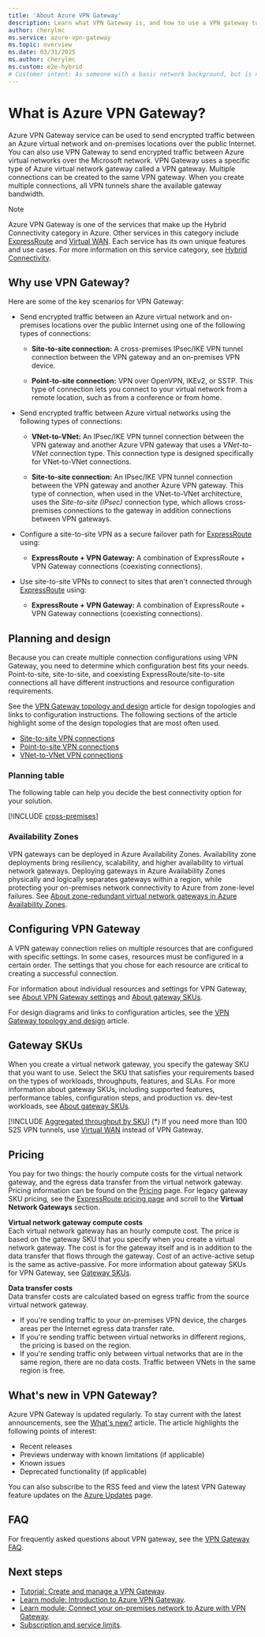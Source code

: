 ```yaml
---
title: 'About Azure VPN Gateway'
description: Learn what VPN Gateway is, and how to use a VPN gateway to connect to IPsec IKE site-to-site, VNet-to-VNet, and point-to-site VPN virtual networks.
author: cherylmc
ms.service: azure-vpn-gateway
ms.topic: overview
ms.date: 03/31/2025
ms.author: cherylmc
ms.custom: e2e-hybrid
# Customer intent: As someone with a basic network background, but is new to Azure, I want to understand the capabilities of Azure VPN Gateway so that I can securely connect to my Azure virtual networks.
---
```


# What is Azure VPN Gateway?

Azure VPN Gateway service can be used to send encrypted traffic between an Azure virtual network and on-premises locations over the public Internet. You can also use VPN Gateway to send encrypted traffic between Azure virtual networks over the Microsoft network. VPN Gateway uses a specific type of Azure virtual network gateway called a VPN gateway. Multiple connections can be created to the same VPN gateway. When you create multiple connections, all VPN tunnels share the available gateway bandwidth.

> [!NOTE]
> Azure VPN Gateway is one of the services that make up the Hybrid Connectivity category in Azure. Other services in this category include [ExpressRoute](../expressroute/expressroute-introduction.md) and [Virtual WAN](../virtual-wan/virtual-wan-about.md). Each service has its own unique features and use cases. For more information on this service category, see [Hybrid Connectivity](../networking/hybrid-connectivity/hybrid-connectivity.md).

## Why use VPN Gateway?

Here are some of the key scenarios for VPN Gateway:

* Send encrypted traffic between an Azure virtual network and on-premises locations over the public Internet using one of the following types of connections:

  * **Site-to-site connection:** A cross-premises IPsec/IKE VPN tunnel connection between the VPN gateway and an on-premises VPN device.

  * **Point-to-site connection:** VPN over OpenVPN, IKEv2, or SSTP. This type of connection lets you connect to your virtual network from a remote location, such as from a conference or from home.

* Send encrypted traffic between Azure virtual networks using the following types of connections:

  * **VNet-to-VNet:** An IPsec/IKE VPN tunnel connection between the VPN gateway and another Azure VPN gateway that uses a *VNet-to-VNet* connection type. This connection type is designed specifically for VNet-to-VNet connections.

  * **Site-to-site connection:** An IPsec/IKE VPN tunnel connection between the VPN gateway and another Azure VPN gateway. This type of connection, when used in the VNet-to-VNet architecture, uses the *Site-to-site (IPsec)* connection type, which allows cross-premises connections to the gateway in addition connections between VPN gateways.

* Configure a site-to-site VPN as a secure failover path for [ExpressRoute](../expressroute/expressroute-introduction.md) using:

  * **ExpressRoute + VPN Gateway:** A combination of ExpressRoute + VPN Gateway connections (coexisting connections).

* Use site-to-site VPNs to connect to sites that aren't connected through [ExpressRoute](../expressroute/expressroute-introduction.md) using:

  * **ExpressRoute + VPN Gateway:** A combination of ExpressRoute + VPN Gateway connections (coexisting connections).

## <a name="connectivity"></a> Planning and design

Because you can create multiple connection configurations using VPN Gateway, you need to determine which configuration best fits your needs. Point-to-site, site-to-site, and coexisting ExpressRoute/site-to-site connections all have different instructions and resource configuration requirements.

See the [VPN Gateway topology and design](design.md) article for design topologies and links to configuration instructions. The following sections of the article highlight some of the design topologies that are most often used.

* [Site-to-site VPN connections](design.md#s2smulti)
* [Point-to-site VPN connections](design.md#P2S)
* [VNet-to-VNet VPN connections](design.md#V2V)

### <a name="planningtable"></a>Planning table

The following table can help you decide the best connectivity option for your solution.

[!INCLUDE [cross-premises](../../includes/vpn-gateway-cross-premises-include.md)]

### <a name="availability"></a>Availability Zones

VPN gateways can be deployed in Azure Availability Zones. Availability zone deployments bring resiliency, scalability, and higher availability to virtual network gateways. Deploying gateways in Azure Availability Zones physically and logically separates gateways within a region, while protecting your on-premises network connectivity to Azure from zone-level failures. See [About zone-redundant virtual network gateways in Azure Availability Zones](about-zone-redundant-vnet-gateways.md).

## <a name="configuring"></a>Configuring VPN Gateway

A VPN gateway connection relies on multiple resources that are configured with specific settings. In some cases, resources must be configured in a certain order. The settings that you chose for each resource are critical to creating a successful connection.

For information about individual resources and settings for VPN Gateway, see [About VPN Gateway settings](vpn-gateway-about-vpn-gateway-settings.md) and [About gateway SKUs](about-gateway-skus.md). 

For design diagrams and links to configuration articles, see the [VPN Gateway topology and design](design.md) article.

## <a name="gwsku"></a>Gateway SKUs

When you create a virtual network gateway, you specify the gateway SKU that you want to use. Select the SKU that satisfies your requirements based on the types of workloads, throughputs, features, and SLAs. For more information about gateway SKUs, including supported features, performance tables, configuration steps, and production vs. dev-test workloads, see [About gateway SKUs](about-gateway-skus.md).

[!INCLUDE [Aggregated throughput by SKU](../../includes/vpn-gateway-table-gwtype-aggtput-include.md)]
(*) If you need more than 100 S2S VPN tunnels, use [Virtual WAN](../virtual-wan/virtual-wan-about.md) instead of VPN Gateway.

## <a name="pricing"></a>Pricing

You pay for two things: the hourly compute costs for the virtual network gateway, and the egress data transfer from the virtual network gateway. Pricing information can be found on the [Pricing](https://azure.microsoft.com/pricing/details/vpn-gateway) page. For legacy gateway SKU pricing, see the [ExpressRoute pricing page](https://azure.microsoft.com/pricing/details/expressroute) and scroll to the **Virtual Network Gateways** section.

**Virtual network gateway compute costs**<br>Each virtual network gateway has an hourly compute cost. The price is based on the gateway SKU that you specify when you create a virtual network gateway. The cost is for the gateway itself and is in addition to the data transfer that flows through the gateway. Cost of an active-active setup is the same as active-passive. For more information about gateway SKUs for VPN Gateway, see [Gateway SKUs](vpn-gateway-about-vpn-gateway-settings.md#gwsku).

**Data transfer costs**<br>Data transfer costs are calculated based on egress traffic from the source virtual network gateway.

* If you're sending traffic to your on-premises VPN device, the charges areas per the Internet egress data transfer rate.
* If you're sending traffic between virtual networks in different regions, the pricing is based on the region.
* If you're sending traffic only between virtual networks that are in the same region, there are no data costs. Traffic between VNets in the same region is free.

## <a name="new"></a>What's new in VPN Gateway?

Azure VPN Gateway is updated regularly. To stay current with the latest announcements, see the [What's new?](whats-new.md) article. The article highlights the following points of interest:

* Recent releases
* Previews underway with known limitations (if applicable)
* Known issues
* Deprecated functionality (if applicable)

You can also subscribe to the RSS feed and view the latest VPN Gateway feature updates on the [Azure Updates](https://azure.microsoft.com/updates?filters=%5B%22VPN+Gateway%22%5D) page.

## <a name="faq"></a>FAQ

For frequently asked questions about VPN gateway, see the [VPN Gateway FAQ](vpn-gateway-vpn-faq.md).

## Next steps

* [Tutorial: Create and manage a VPN Gateway](tutorial-create-gateway-portal.md).
* [Learn module: Introduction to Azure VPN Gateway](/training/modules/intro-to-azure-vpn-gateway).
* [Learn module: Connect your on-premises network to Azure with VPN Gateway](/training/modules/connect-on-premises-network-with-vpn-gateway/).
* [Subscription and service limits](../azure-resource-manager/management/azure-subscription-service-limits.md#azure-vpn-gateway-limits).
